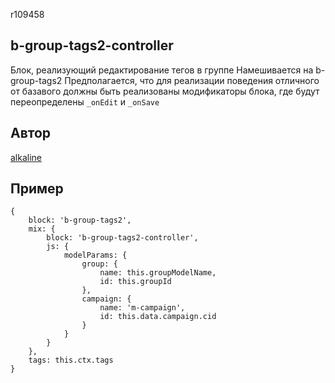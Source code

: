 r109458
## b-group-tags2-controller ##
Блок, реализующий редактирование тегов в группе
Намешивается на b-group-tags2
Предполагается, что для реализации поведения отличного от базавого должны быть реализованы модификаторы блока, где будут переопределены `_onEdit` и `_onSave`

## Автор ##
[alkaline](https://staff.yandex-team.ru/alkaline)

## Пример ##
    {
        block: 'b-group-tags2',
        mix: {
            block: 'b-group-tags2-controller',
            js: {
                modelParams: {
                    group: {
                        name: this.groupModelName,
                        id: this.groupId
                    },
                    campaign: {
                        name: 'm-campaign',
                        id: this.data.campaign.cid
                    }
                }
            }
        },
        tags: this.ctx.tags
    }
